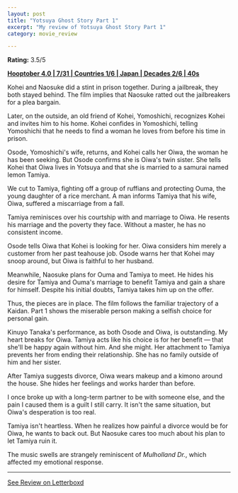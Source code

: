 ```yaml
---
layout: post
title: "Yotsuya Ghost Story Part 1"
excerpt: "My review of Yotsuya Ghost Story Part 1"
category: movie_review

---
```


**Rating:** 3.5/5

<b><a href="https://boxd.it/pRNg0/detail">Hooptober 4.0 | 7/31 | Countries 1/6 | Japan | Decades 2/6 | 40s</a></b>

Kohei and Naosuke did a stint in prison together. During a jailbreak, they both stayed behind. The film implies that Naosuke ratted out the jailbreakers for a plea bargain.

Later, on the outside, an old friend of Kohei, Yomoshichi, recognizes Kohei and invites him to his home. Kohei confides in Yomoshichi, telling Yomoshichi that he needs to find a woman he loves from before his time in prison.

Osode, Yomoshichi's wife, returns, and Kohei calls her Oiwa, the woman he has been seeking. But Osode confirms she is Oiwa's twin sister. She tells Kohei that Oiwa lives in Yotsuya and that she is married to a samurai named Iemon Tamiya.

We cut to Tamiya, fighting off a group of ruffians and protecting Ouma, the young daughter of a rice merchant. A man informs Tamiya that his wife, Oiwa, suffered a miscarriage from a fall.

Tamiya reminisces over his courtship with and marriage to Oiwa. He resents his marriage and the poverty they face. Without a master, he has no consistent income.

Osode tells Oiwa that Kohei is looking for her. Oiwa considers him merely a customer from her past teahouse job. Osode warns her that Kohei may snoop around, but Oiwa is faithful to her husband.

Meanwhile, Naosuke plans for Ouma and Tamiya to meet. He hides his desire for Tamiya and Ouma's marriage to benefit Tamiya and gain a share for himself. Despite his initial doubts, Tamiya takes him up on the offer. 

Thus, the pieces are in place. The film follows the familiar trajectory of a Kaidan. Part 1 shows the miserable person making a selfish choice for personal gain.

Kinuyo Tanaka's performance, as both Osode and Oiwa, is outstanding. My heart breaks for Oiwa. Tamiya acts like his choice is for her benefit — that she'll be happy again without him. And she might. Her attachment to Tamiya prevents her from ending their relationship. She has no family outside of him and her sister.

After Tamiya suggests divorce, Oiwa wears makeup and a kimono around the house. She hides her feelings and works harder than before.

I once broke up with a long-term partner to be with someone else, and the pain I caused them is a guilt I still carry. It isn't the same situation, but Oiwa's desperation is too real.

Tamiya isn't heartless. When he realizes how painful a divorce would be for Oiwa, he wants to back out. But Naosuke cares too much about his plan to let Tamiya ruin it.

The music swells are strangely reminiscent of <i>Mulholland Dr.</i>, which affected my emotional response.

<hr>

[See Review on Letterboxd](https://boxd.it/6qKSPL)
